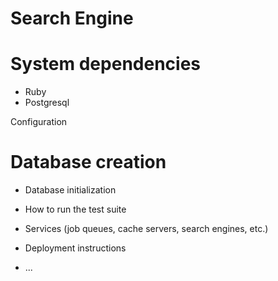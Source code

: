 # Search Engine


# System dependencies
- Ruby
- Postgresql


Configuration

# Database creation



* Database initialization

* How to run the test suite

* Services (job queues, cache servers, search engines, etc.)

* Deployment instructions

* ...
